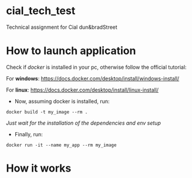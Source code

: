 # cial_tech_test
Technical assignment for Cial dun&amp;bradStreet

# How to launch application
Check if *docker* is installed in your pc, otherwise follow the official tutorial:

For **windows**: https://docs.docker.com/desktop/install/windows-install/

For **linux**: https://docs.docker.com/desktop/install/linux-install/

- Now, assuming docker is installed, run:

`docker build -t my_image --rm .`

*Just wait for the installation of the dependencies and env setup*

- Finally, run:

`docker run -it --name my_app --rm my_image`


# How it works